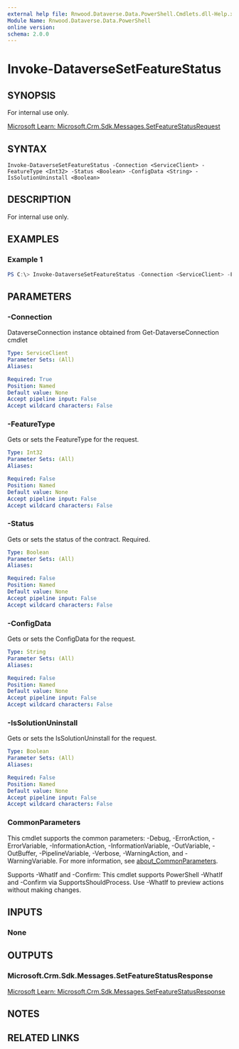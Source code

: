 ```yaml
---
external help file: Rnwood.Dataverse.Data.PowerShell.Cmdlets.dll-Help.xml
Module Name: Rnwood.Dataverse.Data.PowerShell
online version:
schema: 2.0.0
---
```


# Invoke-DataverseSetFeatureStatus

## SYNOPSIS
For internal use only.

[Microsoft Learn: Microsoft.Crm.Sdk.Messages.SetFeatureStatusRequest](https://learn.microsoft.com/dotnet/api/Microsoft.Crm.Sdk.Messages.SetFeatureStatusRequest)

## SYNTAX

```
Invoke-DataverseSetFeatureStatus -Connection <ServiceClient> -FeatureType <Int32> -Status <Boolean> -ConfigData <String> -IsSolutionUninstall <Boolean>
```

## DESCRIPTION
For internal use only.

## EXAMPLES

### Example 1
```powershell
PS C:\> Invoke-DataverseSetFeatureStatus -Connection <ServiceClient> -FeatureType <Int32> -Status <Boolean> -ConfigData <String> -IsSolutionUninstall <Boolean>
```

## PARAMETERS

### -Connection
DataverseConnection instance obtained from Get-DataverseConnection cmdlet

```yaml
Type: ServiceClient
Parameter Sets: (All)
Aliases:

Required: True
Position: Named
Default value: None
Accept pipeline input: False
Accept wildcard characters: False
```

### -FeatureType
Gets or sets the FeatureType for the request.

```yaml
Type: Int32
Parameter Sets: (All)
Aliases:

Required: False
Position: Named
Default value: None
Accept pipeline input: False
Accept wildcard characters: False
```

### -Status
Gets or sets the status of the contract. Required.

```yaml
Type: Boolean
Parameter Sets: (All)
Aliases:

Required: False
Position: Named
Default value: None
Accept pipeline input: False
Accept wildcard characters: False
```

### -ConfigData
Gets or sets the ConfigData for the request.

```yaml
Type: String
Parameter Sets: (All)
Aliases:

Required: False
Position: Named
Default value: None
Accept pipeline input: False
Accept wildcard characters: False
```

### -IsSolutionUninstall
Gets or sets the IsSolutionUninstall for the request.

```yaml
Type: Boolean
Parameter Sets: (All)
Aliases:

Required: False
Position: Named
Default value: None
Accept pipeline input: False
Accept wildcard characters: False
```

### CommonParameters
This cmdlet supports the common parameters: -Debug, -ErrorAction, -ErrorVariable, -InformationAction, -InformationVariable, -OutVariable, -OutBuffer, -PipelineVariable, -Verbose, -WarningAction, and -WarningVariable. For more information, see [about_CommonParameters](http://go.microsoft.com/fwlink/?LinkID=113216).

Supports -WhatIf and -Confirm: This cmdlet supports PowerShell -WhatIf and -Confirm via SupportsShouldProcess. Use -WhatIf to preview actions without making changes.

## INPUTS

### None
## OUTPUTS

### Microsoft.Crm.Sdk.Messages.SetFeatureStatusResponse
[Microsoft Learn: Microsoft.Crm.Sdk.Messages.SetFeatureStatusResponse](https://learn.microsoft.com/dotnet/api/Microsoft.Crm.Sdk.Messages.SetFeatureStatusResponse)
## NOTES

## RELATED LINKS
